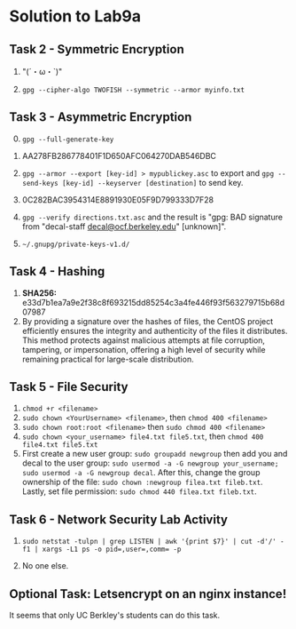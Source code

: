 # Solution to Lab9a

## Task 2 - Symmetric Encryption

1. "(´・ω・`)"

2. `gpg --cipher-algo TWOFISH --symmetric --armor myinfo.txt`

## Task 3 - Asymmetric Encryption

0. `gpg --full-generate-key`

1. AA278FB286778401F1D650AFC064270DAB546DBC

2. `gpg --armor --export [key-id] > mypublickey.asc` to export and `gpg --send-keys [key-id] --keyserver [destination]` to send key.

3. 0C282BAC3954314E8891930E05F9D799333D7F28

4. `gpg --verify directions.txt.asc` and the result is "gpg: BAD signature from "decal-staff <decal@ocf.berkeley.edu>" [unknown]".

5. `~/.gnupg/private-keys-v1.d/`

## Task 4 - Hashing

1. **SHA256:** e33d7b1ea7a9e2f38c8f693215dd85254c3a4fe446f93f563279715b68d07987
2. By providing a signature over the hashes of files, the CentOS project efficiently ensures the integrity and authenticity of the files it distributes. This method protects against malicious attempts at file corruption, tampering, or impersonation, offering a high level of security while remaining practical for large-scale distribution.
## Task 5 - File Security

1. `chmod +r <filename>`
2. `sudo chown <YourUsername> <filename>`, then `chmod 400 <filename>`
3. `sudo chown root:root <filename>` then `sudo chmod 400 <filename>`
4. `sudo chown <your_username> file4.txt file5.txt`, then `chmod 400 file4.txt file5.txt`
5. First create a new user group: `sudo groupadd newgroup` then add you and decal to the user group: `sudo usermod -a -G newgroup your_username; sudo usermod -a -G newgroup decal`. After this, change the group ownership of the file: `sudo chown :newgroup filea.txt fileb.txt`. Lastly, set file permission: `sudo chmod 440 filea.txt fileb.txt`.
## Task 6 - Network Security Lab Activity

1. `sudo netstat -tulpn | grep LISTEN | awk '{print $7}' | cut -d'/' -f1 | xargs -L1 ps -o pid=,user=,comm= -p` 

2. No one else.

## Optional Task: Letsencrypt on an nginx instance!

It seems that only UC Berkley's students can do this task.
